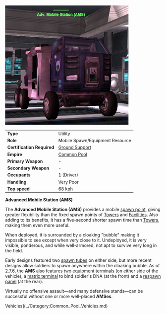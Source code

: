 ![](../images/AMS.jpg "AMS.jpg")

|                            |                                                       |
| -------------------------- | ----------------------------------------------------- |
| **Type**                   | Utility                                               |
| **Role**                   | Mobile Spawn/Equipment Resource                       |
| **Certification Required** | [Ground Support](../certifications/Ground_Support.md) |
| **Empire**                 | [Common Pool](../terminology/Common_Pool.md)          |
| **Primary Weapon**         | \-                                                    |
| **Secondary Weapon**       | \-                                                    |
| **Occupants**              | 1 (Driver)                                            |
| **Handling**               | Very Poor                                             |
| **Top speed**              | 68 kph                                                |

**Advanced Mobile Station (AMS)**

The **Advanced Mobile Station (AMS)** provides a mobile
[spawn point](../terminology/Spawn_point.md), giving greater flexibility than the fixed spawn
points of [Towers](../locations/Towers.md) and
[Facilities](../locations/Facilities.md). Also adding to its benefits, it has a
five-second shorter spawn time than [Towers](../locations/Towers.md), making
them even more useful.

When deployed, it is surrounded by a cloaking "bubble" making it impossible to
see except when very close to it. Undeployed, it is very visible, ponderous, and
while well-armored, not apt to survive very long in the field.

Early designs featured two [spawn tubes](../items/Respawn_Tube.md) on either
side, but more recent designs allow soldiers to spawn anywhere within the
cloaking bubble. As of [2.7.6](../patches/2.7.6.md), the **AMS** also features
two [equipment terminals](../items/Equipment_Terminal.md) (on either side of the
vehicle), a [matrix terminal](../items/Matrix_Panel.md) to bind
soldier's DNA (at the front) and a [respawn panel](../terminology/Respawn_panel.md) (at the
rear).

Virtually no offensive assault—and many defensive stands—can be successful
without one or more well-placed **AMSes**.




Vehicles](../Category:Common_Pool_Vehicles.md)

